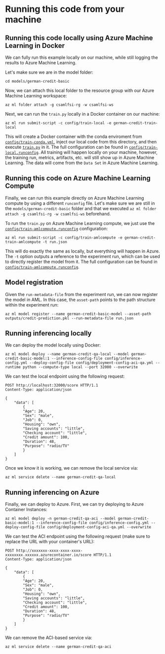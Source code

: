 # Running this code from your machine

## Running this code locally using Azure Machine Learning in Docker

We can fully run this example locally on our machine, while still logging the results to Azure Machine Learning.

Let's make sure we are in the model folder:

```console
cd models/german-credit-basic
```

Now, we can attach this local folder to the resource group with our Azure Machine Learning workspace:

```console
az ml folder attach -g csamlfsi-rg -w csamlfsi-ws
```

Next, we can run the `train.py` locally in a Docker container on our machine:

```console
az ml run submit-script -c config/train-local -e german-credit-train-local
```

This will create a Docker container with the conda enviroment from [`config/train-conda.yml`](config/train-conda.yml), inject our local code from this directory, and then execute [`train.py`](train.py) in it. The full configuration can be found in [`config/train-local.runconfig`](config/train-local.runconfig). All training will happen locally on your machine, however, the training run, metrics, artifacts, etc. will still show up in Azure Machine Learning. The data will come from the `Data Set` in Azure Machine Learning.

## Running this code on Azure Machine Learning Compute

Finally, we can run this example directly on Azure Machine Learning compute by using a different `runconfig` file. Let's make sure we are still in the `models/german-credit-basic` folder and that we executed `az ml folder attach -g csamlfsi-rg -w csamlfsi-ws` beforehand.

To run the `train.py` on Azure Machine Learning compute, we just use the [`config/train-amlcompute.runconfig`](config/train-amlcompute.runconfig) configuration:

```console
az ml run submit-script -c config/train-amlcompute -e german-credit-train-amlcompute -t run.json
```

This will do exactly the same as locally, but everything will happen in Azure. The `-t` option outputs a reference to the experiment run, which can be used to directly register the model from it. The full configuration can be found in [`config/train-amlcompute.runconfig`](config/train-amlcompute.runconfig).

## Model registration

Given the `run-metadata-file` from the experiment run, we can now register the model in AML. In this case, the `asset-path` points to the path structure within the experiment run:

```console
az ml model register --name german-credit-basic-model --asset-path outputs/credit-prediction.pkl --run-metadata-file run.json
```

## Running inferencing locally

We can deploy the model locally using Docker:

```console
az ml model deploy --name german-credit-qa-local --model german-credit-basic-model:1 --inference-config-file config/inference-config.yml --deploy-config-file config/deployment-config-aci-qa.yml --runtime python --compute-type local --port 32000 --overwrite
```

We can test the local endpoint using the following request:

```
POST http://localhost:32000/score HTTP/1.1
Content-Type: application/json

{ 
    "data": [
        {
        "Age": 20,
        "Sex": "male",
        "Job": 0,
        "Housing": "own",
        "Saving accounts": "little",
        "Checking account": "little",
        "Credit amount": 100,
        "Duration": 48,
        "Purpose": "radio/TV"
        }
    ]
}
```

Once we know it is working, we can remove the local service via:

```console
az ml service delete --name german-credit-qa-local
```

## Running inferencing on Azure

Finally, we can deploy to Azure. First, we can try deploying to Azure Container Instances:

```console
az ml model deploy -n german-credit-qa-aci --model german-credit-basic-model:1 --inference-config-file config/inference-config.yml --deploy-config-file config/deployment-config-aci-qa.yml --overwrite
```

We can test the ACI endpoint using the following request (make sure to replace the URL with your container's URL):

```
POST http://xxxxxxx-xxxx-xxxx-xxxx-xxxxxxxx.xxxxxx.azurecontainer.io/score HTTP/1.1
Content-Type: application/json

{ 
    "data": [
        {
        "Age": 20,
        "Sex": "male",
        "Job": 0,
        "Housing": "own",
        "Saving accounts": "little",
        "Checking account": "little",
        "Credit amount": 100,
        "Duration": 48,
        "Purpose": "radio/TV"
        }
    ]
}
```

We can remove the ACI-based service via:

```console
az ml service delete --name german-credit-qa-aci
```